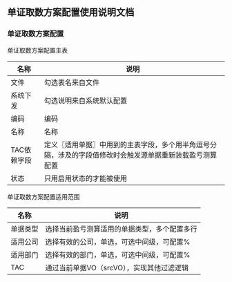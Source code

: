## 单证取数方案配置使用说明文档

### 单证取数方案配置

单证取数方案配置主表

|名称|说明|
|------|------|
|文件|勾选表名来自文件|
|系统下发|勾选说明来自系统默认配置|
|编码|编码|
|名称|名称|
|TAC依赖字段|定义〖适用单据〗中用到的主表字段，多个用半角逗号分隔，涉及的字段值修改时会触发源单据重新装载盈亏测算配置|
|状态|只用启用状态的才能被使用|


单证取数方案配置适用范围

|名称|说明|
|------|------|
|单据类型|选择当前盈亏测算适用的单据类型，多个配置多行|
|适用公司|选择有效的公司，单选，可选中间级，可配置%|
|适用部门|选择有效的部门，单选，可选中间级，可配置%|
|TAC|通过当前单据VO（srcVO），实现其他过滤逻辑|


